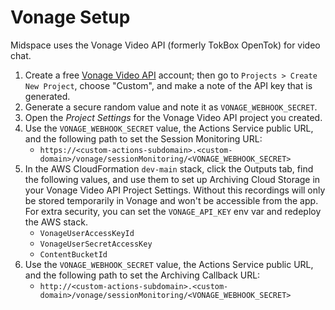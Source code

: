 # Vonage Setup

Midspace uses the Vonage Video API (formerly TokBox OpenTok) for video chat.

1. Create a free
   [Vonage Video API](https://www.vonage.co.uk/communications-apis/video/)
   account; then go to `Projects > Create New Project`, choose "Custom", and
   make a note of the API key that is generated.
1. Generate a secure random value and note it as `VONAGE_WEBHOOK_SECRET`.
1. Open the _Project Settings_ for the Vonage Video API project you created.
1. Use the `VONAGE_WEBHOOK_SECRET` value, the Actions Service public URL, and
   the following path to set the Session Monitoring URL:
   - `https://<custom-actions-subdomain>.<custom-domain>/vonage/sessionMonitoring/<VONAGE_WEBHOOK_SECRET>`
1. In the AWS CloudFormation `dev-main` stack, click the Outputs tab, find the
   following values, and use them to set up Archiving Cloud Storage in your
   Vonage Video API Project Settings. Without this recordings will only be
   stored temporarily in Vonage and won't be accessible from the app. For extra
   security, you can set the `VONAGE_API_KEY` env var and redeploy the AWS stack.
   - `VonageUserAccessKeyId`
   - `VonageUserSecretAccessKey`
   - `ContentBucketId`
1. Use the `VONAGE_WEBHOOK_SECRET` value, the Actions Service public URL, and
   the following path to set the Archiving Callback URL:
   - `http://<custom-actions-subdomain>.<custom-domain>/vonage/sessionMonitoring/<VONAGE_WEBHOOK_SECRET>`
